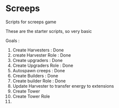 # Screeps
Scripts for screeps game

These are the starter scripts, so very basic

Goals :

1. Create Harvesters : Done
2. create Harvester Role : Done
2. Create upgraders : Done
4. Create Upgraders Role : Done
5. Autospawn creeps : Done
6. Create Builders : Done
7. Create builder Role : Done
8. Update Harvester to transfer energy to extensions
9. Create Tower
10. Create Tower Role
11. 
